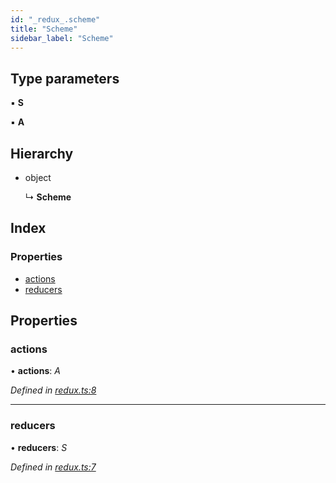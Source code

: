 ```yaml
---
id: "_redux_.scheme"
title: "Scheme"
sidebar_label: "Scheme"
---
```


## Type parameters

▪ **S**

▪ **A**

## Hierarchy

* object

  ↳ **Scheme**

## Index

### Properties

* [actions](_redux_.scheme.md#actions)
* [reducers](_redux_.scheme.md#reducers)

## Properties

###  actions

• **actions**: *A*

*Defined in [redux.ts:8](https://github.com/unadlib/reactant/blob/40f38c4/packages/reactant-redux/src/redux.ts#L8)*

___

###  reducers

• **reducers**: *S*

*Defined in [redux.ts:7](https://github.com/unadlib/reactant/blob/40f38c4/packages/reactant-redux/src/redux.ts#L7)*
